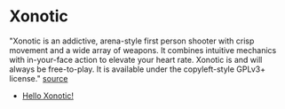 # Xonotic

"Xonotic is an addictive, arena-style first person shooter with crisp
movement and a wide array of weapons. It combines intuitive mechanics
with in-your-face action to elevate your heart rate. Xonotic is and will
always be free-to-play. It is available under the copyleft-style GPLv3+
license." [source](https://xonotic.org/)

* [Hello Xonotic!](hello-xonotic)
